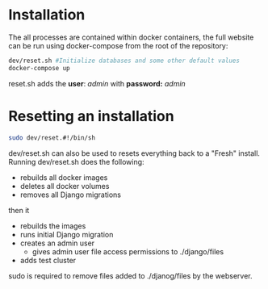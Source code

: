 # Installation

The all processes are contained within docker containers, the full website can be run using docker-compose from the root of the repository:

```bash
dev/reset.sh #Initialize databases and some other default values
docker-compose up
```

reset.sh adds the __user__: _admin_ with __password:__ _admin_

# Resetting an installation
```bash
sudo dev/reset.#!/bin/sh
```

dev/reset.sh can also be used to resets everything back to a "Fresh" install. Running dev/reset.sh does the following:

   - rebuilds all docker images
   - deletes all docker volumes
   - removes all Django migrations

then it

   - rebuilds the images
   - runs initial Django migration
   - creates an admin user
      - gives admin user file access permissions to ./django/files
   - adds test cluster

sudo is required to remove files added to ./djanog/files by the webserver.
